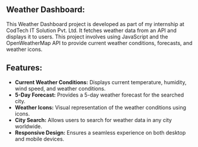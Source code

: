Weather Dashboard:
------------------
This Weather Dashboard project is developed as part of my internship at CodTech IT Solution Pvt. Ltd. It fetches weather data from an API and displays it to users. This project involves using JavaScript and the OpenWeatherMap API to provide current weather conditions, forecasts, and weather icons.

Features:
----------
* __Current Weather Conditions:__ Displays current temperature, humidity, wind speed, and weather conditions.
* __5-Day Forecast:__ Provides a 5-day weather forecast for the searched city.
* __Weather Icons:__ Visual representation of the weather conditions using icons.
* __City Search:__ Allows users to search for weather data in any city worldwide.
* __Responsive Design:__ Ensures a seamless experience on both desktop and mobile devices.
